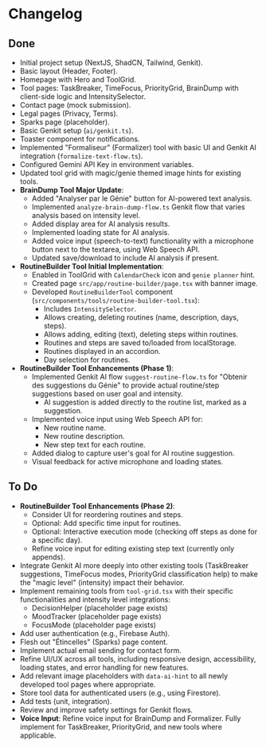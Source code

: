 
# Changelog

## Done

- Initial project setup (NextJS, ShadCN, Tailwind, Genkit).
- Basic layout (Header, Footer).
- Homepage with Hero and ToolGrid.
- Tool pages: TaskBreaker, TimeFocus, PriorityGrid, BrainDump with client-side logic and IntensitySelector.
- Contact page (mock submission).
- Legal pages (Privacy, Terms).
- Sparks page (placeholder).
- Basic Genkit setup (`ai/genkit.ts`).
- Toaster component for notifications.
- Implemented "Formaliseur" (Formalizer) tool with basic UI and Genkit AI integration (`formalize-text-flow.ts`).
- Configured Gemini API Key in environment variables.
- Updated tool grid with magic/genie themed image hints for existing tools.
- **BrainDump Tool Major Update**:
    - Added "Analyser par le Génie" button for AI-powered text analysis.
    - Implemented `analyze-brain-dump-flow.ts` Genkit flow that varies analysis based on intensity level.
    - Added display area for AI analysis results.
    - Implemented loading state for AI analysis.
    - Added voice input (speech-to-text) functionality with a microphone button next to the textarea, using Web Speech API.
    - Updated save/download to include AI analysis if present.
- **RoutineBuilder Tool Initial Implementation**:
    - Enabled in ToolGrid with `CalendarCheck` icon and `genie planner` hint.
    - Created page `src/app/routine-builder/page.tsx` with banner image.
    - Developed `RoutineBuilderTool` component (`src/components/tools/routine-builder-tool.tsx`):
        - Includes `IntensitySelector`.
        - Allows creating, deleting routines (name, description, days, steps).
        - Allows adding, editing (text), deleting steps within routines.
        - Routines and steps are saved to/loaded from localStorage.
        - Routines displayed in an accordion.
        - Day selection for routines.
- **RoutineBuilder Tool Enhancements (Phase 1)**:
    - Implemented Genkit AI flow `suggest-routine-flow.ts` for "Obtenir des suggestions du Génie" to provide actual routine/step suggestions based on user goal and intensity.
        - AI suggestion is added directly to the routine list, marked as a suggestion.
    - Implemented voice input using Web Speech API for:
        - New routine name.
        - New routine description.
        - New step text for each routine.
    - Added dialog to capture user's goal for AI routine suggestion.
    - Visual feedback for active microphone and loading states.

## To Do

- **RoutineBuilder Tool Enhancements (Phase 2)**:
    - Consider UI for reordering routines and steps.
    - Optional: Add specific time input for routines.
    - Optional: Interactive execution mode (checking off steps as done for a specific day).
    - Refine voice input for editing existing step text (currently only appends).
- Integrate Genkit AI more deeply into other existing tools (TaskBreaker suggestions, TimeFocus modes, PriorityGrid classification help) to make the "magic level" (intensity) impact their behavior.
- Implement remaining tools from `tool-grid.tsx` with their specific functionalities and intensity level integrations:
    - DecisionHelper (placeholder page exists)
    - MoodTracker (placeholder page exists)
    - FocusMode (placeholder page exists)
- Add user authentication (e.g., Firebase Auth).
- Flesh out "Étincelles" (Sparks) page content.
- Implement actual email sending for contact form.
- Refine UI/UX across all tools, including responsive design, accessibility, loading states, and error handling for new features.
- Add relevant image placeholders with `data-ai-hint` to all newly developed tool pages where appropriate.
- Store tool data for authenticated users (e.g., using Firestore).
- Add tests (unit, integration).
- Review and improve safety settings for Genkit flows.
- **Voice Input**: Refine voice input for BrainDump and Formalizer. Fully implement for TaskBreaker, PriorityGrid, and new tools where applicable.
    
